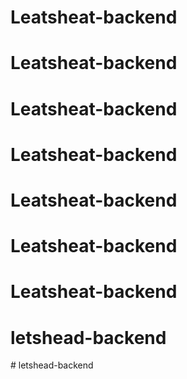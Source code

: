 # Leatsheat-backend
# Leatsheat-backend
# Leatsheat-backend
# Leatsheat-backend
# Leatsheat-backend
# Leatsheat-backend
# Leatsheat-backend
# letshead-backend
#   l e t s h e a d - b a c k e n d  
 